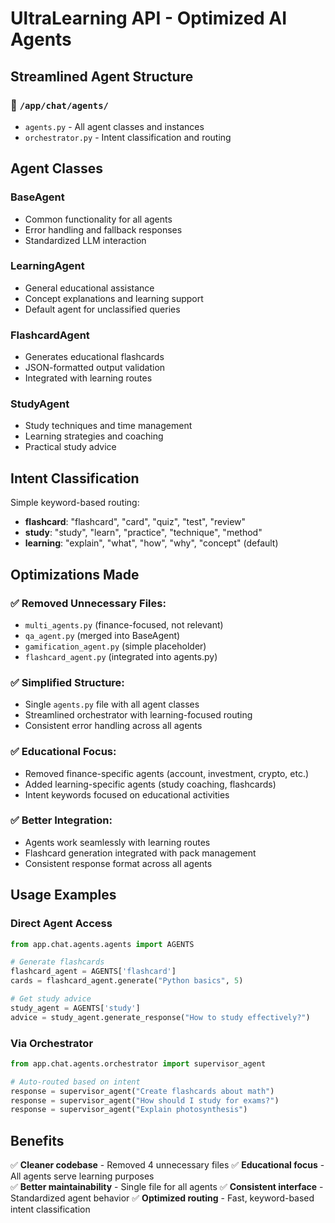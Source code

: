 # UltraLearning API - Optimized AI Agents

## Streamlined Agent Structure

### 📁 `/app/chat/agents/`
- `agents.py` - All agent classes and instances
- `orchestrator.py` - Intent classification and routing

## Agent Classes

### BaseAgent
- Common functionality for all agents
- Error handling and fallback responses
- Standardized LLM interaction

### LearningAgent
- General educational assistance
- Concept explanations and learning support
- Default agent for unclassified queries

### FlashcardAgent
- Generates educational flashcards
- JSON-formatted output validation
- Integrated with learning routes

### StudyAgent
- Study techniques and time management
- Learning strategies and coaching
- Practical study advice

## Intent Classification

Simple keyword-based routing:
- **flashcard**: "flashcard", "card", "quiz", "test", "review"
- **study**: "study", "learn", "practice", "technique", "method"
- **learning**: "explain", "what", "how", "why", "concept" (default)

## Optimizations Made

### ✅ **Removed Unnecessary Files:**
- `multi_agents.py` (finance-focused, not relevant)
- `qa_agent.py` (merged into BaseAgent)
- `gamification_agent.py` (simple placeholder)
- `flashcard_agent.py` (integrated into agents.py)

### ✅ **Simplified Structure:**
- Single `agents.py` file with all agent classes
- Streamlined orchestrator with learning-focused routing
- Consistent error handling across all agents

### ✅ **Educational Focus:**
- Removed finance-specific agents (account, investment, crypto, etc.)
- Added learning-specific agents (study coaching, flashcards)
- Intent keywords focused on educational activities

### ✅ **Better Integration:**
- Agents work seamlessly with learning routes
- Flashcard generation integrated with pack management
- Consistent response format across all agents

## Usage Examples

### Direct Agent Access
```python
from app.chat.agents.agents import AGENTS

# Generate flashcards
flashcard_agent = AGENTS['flashcard']
cards = flashcard_agent.generate("Python basics", 5)

# Get study advice
study_agent = AGENTS['study']
advice = study_agent.generate_response("How to study effectively?")
```

### Via Orchestrator
```python
from app.chat.agents.orchestrator import supervisor_agent

# Auto-routed based on intent
response = supervisor_agent("Create flashcards about math")
response = supervisor_agent("How should I study for exams?")
response = supervisor_agent("Explain photosynthesis")
```

## Benefits

✅ **Cleaner codebase** - Removed 4 unnecessary files
✅ **Educational focus** - All agents serve learning purposes  
✅ **Better maintainability** - Single file for all agents
✅ **Consistent interface** - Standardized agent behavior
✅ **Optimized routing** - Fast, keyword-based intent classification